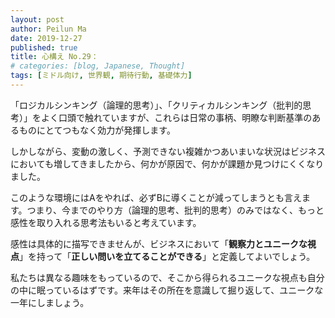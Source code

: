 ```yaml
---
layout: post
author: Peilun Ma
date: 2019-12-27
published: true
title: 心構え No.29：
# categories: [blog, Japanese, Thought]
tags: [ミドル向け, 世界観, 期待行動, 基礎体力]
---
```

「ロジカルシンキング（論理的思考）」、「クリティカルシンキング（批判的思考）」をよく口頭で触れていますが、これらは日常の事柄、明瞭な判断基準のあるものにとてつもなく効力が発揮します。

しかしながら、変動の激しく、予測できない複雑かつあいまいな状況はビジネスにおいても増してきましたから、何かが原因で、何かが課題か見つけにくくなりました。

このような環境にはAをやれば、必ずBに導くことが減ってしまうとも言えます。つまり、今までのやり方（論理的思考、批判的思考）のみではなく、もっと感性を取り入れる思考法もいると考えています。

感性は具体的に描写できませんが、ビジネスにおいて「**観察力とユニークな視点**」を持って「**正しい問いを立てることができる**」と定義してよいでしょう。

私たちは異なる趣味をもっているので、そこから得られるユニークな視点も自分の中に眠っているはずです。来年はその所在を意識して掘り返して、ユニークな一年にしましょう。
